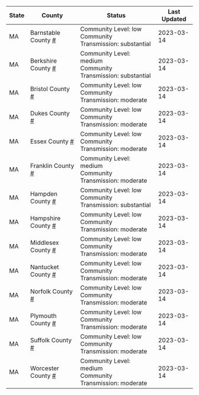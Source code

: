 State | County | Status | Last Updated
--- | --- | --- | --- 
MA | Barnstable County <a href="#barnstable_county">#</a> | <a name="barnstable_county"></a>Community Level: low<br/>Community Transmission: substantial | 2023-03-14
MA | Berkshire County <a href="#berkshire_county">#</a> | <a name="berkshire_county"></a>Community Level: medium<br/>Community Transmission: substantial | 2023-03-14
MA | Bristol County <a href="#bristol_county">#</a> | <a name="bristol_county"></a>Community Level: low<br/>Community Transmission: moderate | 2023-03-14
MA | Dukes County <a href="#dukes_county">#</a> | <a name="dukes_county"></a>Community Level: low<br/>Community Transmission: moderate | 2023-03-14
MA | Essex County <a href="#essex_county">#</a> | <a name="essex_county"></a>Community Level: low<br/>Community Transmission: moderate | 2023-03-14
MA | Franklin County <a href="#franklin_county">#</a> | <a name="franklin_county"></a>Community Level: medium<br/>Community Transmission: moderate | 2023-03-14
MA | Hampden County <a href="#hampden_county">#</a> | <a name="hampden_county"></a>Community Level: low<br/>Community Transmission: substantial | 2023-03-14
MA | Hampshire County <a href="#hampshire_county">#</a> | <a name="hampshire_county"></a>Community Level: low<br/>Community Transmission: moderate | 2023-03-14
MA | Middlesex County <a href="#middlesex_county">#</a> | <a name="middlesex_county"></a>Community Level: low<br/>Community Transmission: moderate | 2023-03-14
MA | Nantucket County <a href="#nantucket_county">#</a> | <a name="nantucket_county"></a>Community Level: low<br/>Community Transmission: moderate | 2023-03-14
MA | Norfolk County <a href="#norfolk_county">#</a> | <a name="norfolk_county"></a>Community Level: low<br/>Community Transmission: moderate | 2023-03-14
MA | Plymouth County <a href="#plymouth_county">#</a> | <a name="plymouth_county"></a>Community Level: low<br/>Community Transmission: moderate | 2023-03-14
MA | Suffolk County <a href="#suffolk_county">#</a> | <a name="suffolk_county"></a>Community Level: low<br/>Community Transmission: moderate | 2023-03-14
MA | Worcester County <a href="#worcester_county">#</a> | <a name="worcester_county"></a>Community Level: medium<br/>Community Transmission: moderate | 2023-03-14
